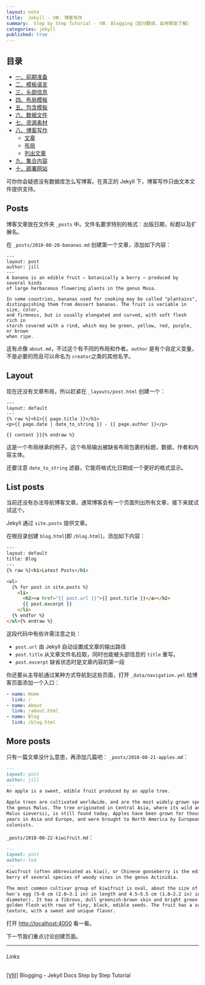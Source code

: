 ```yaml
---
layout: note
title:  Jekyll — Ⅷ. 博客写作
summary:  Step by Step Tutorial - Ⅷ. Blogging（部分翻译，自用帮助了解）
categories: jekyll
published: true
---
```


## 目录

- [一、前期准备 ](./01st-Setup.html)
- [二、模板语言 ](./02nd-Liquid.html)
- [三、头部信息 ](./03rd-Front-Matter.html)
- [四、布局模板 ](./04th-Layouts.html)
- [五、包含模板 ](./05th-Includes.html)
- [六、数据文件 ](./06th-Data-Files.html)
- [七、资源素材 ](./07th-Assets.html)
- [八、博客写作 ](./08th-Blogging.html)
  - [文章](#posts)
  - [布局](#layout)
  - [列出文章](#list-posts)
- [九、集合内容 ](./09th-Collections.html)
- [十、部署网站 ](./10th-Deployment.html)

可你你会疑惑没有数据库怎么写博客。在真正的 Jekyll 下，博客写作只由文本文件提供支持。

## Posts
博客文章放在文件夹 `_posts` 中。文件名要求特别的格式：出版日期，标题以及扩展名。

在 `_posts/2018-08-20-bananas.md` 创建第一个文章，添加如下内容：
```
---
layout: post
author: jill
---
A banana is an edible fruit – botanically a berry – produced by several kinds
of large herbaceous flowering plants in the genus Musa.

In some countries, bananas used for cooking may be called "plantains",
distinguishing them from dessert bananas. The fruit is variable in size, color,
and firmness, but is usually elongated and curved, with soft flesh rich in
starch covered with a rind, which may be green, yellow, red, purple, or brown
when ripe.
```

这有点像 `about.md`，不过这个有不同的布局和作者。`author` 是有个自定义变量，不是必要的而且可以命名为 `creator`之类的其他名字。

## Layout
现在还没有文章布局，所以赶紧在 `_layouts/post.html` 创建一个：
```hmtl
---
layout: default
---
{% raw %}<h1>{{ page.title }}</h1>
<p>{{ page.date | date_to_string }} - {{ page.author }}</p>

{{ content }}{% endraw %}
```

这是一个布局继承的例子。这个布局输出被缺省布局包裹的标题，数据，作者和内容主体。

还要注意 `date_to_string` 滤器，它能将格式化日期成一个更好的格式显示。

## List posts
当前还没有办法导航博客文章。通常博客会有一个页面列出所有文章，接下来就试试这个。

Jekyll 通过 `site.posts` 提供文章。

在根目录创建 `blog.html`(即 `/blog.html`)，添加如下内容：
```html
---
layout: default
title: Blog
---
{% raw %}<h1>Latest Posts</h1>

<ul>
  {% for post in site.posts %}
    <li>
      <h2><a href="{{ post.url }}">{{ post.title }}</a></h2>
      {{ post.excerpt }}
    </li>
  {% endfor %}
</ul>{% endraw %}
```

这段代码中有些许需注意之处：
- `post.url` 由 Jekyll 自动设置成文章的输出路径
- `post.title` 从文章文件名拉取，同时也能被头部信息的 `title` 重写。
- `post.excerpt` 缺省状态时是文章内容的第一段

你还要从主导航通过某种方式导航到这些页面，打开 `_data/navigation.yml` 给博客页面添加一个入口：
```yaml
- name: Home
  link: /
- name: About
  link: /about.html
- name: Blog
  link: /blog.html
```

## More posts
只有一篇文章没什么意思，再添加几篇吧：
`_posts/2018-08-21-apples.md`：
```markdown
---
layout: post
author: jill
---
An apple is a sweet, edible fruit produced by an apple tree.

Apple trees are cultivated worldwide, and are the most widely grown species in
the genus Malus. The tree originated in Central Asia, where its wild ancestor,
Malus sieversii, is still found today. Apples have been grown for thousands of
years in Asia and Europe, and were brought to North America by European
colonists.
```

`_posts/2018-08-22-kiwifruit.md`：
```markdown
---
layout: post
author: ted
---
Kiwifruit (often abbreviated as kiwi), or Chinese gooseberry is the edible
berry of several species of woody vines in the genus Actinidia.

The most common cultivar group of kiwifruit is oval, about the size of a large
hen's egg (5–8 cm (2.0–3.1 in) in length and 4.5–5.5 cm (1.8–2.2 in) in
diameter). It has a fibrous, dull greenish-brown skin and bright green or
golden flesh with rows of tiny, black, edible seeds. The fruit has a soft
texture, with a sweet and unique flavor.
```

打开  [http://localhost:4000](http://localhost:4000/) 看一看。

下一节我们重点讨论创建页面。

---
###### Links
[[Ⅷ]](https://jekyllrb.com/docs/step-by-step/08-blogging/) Blogging -  Jekyll Docs Step by Step Tutorial

